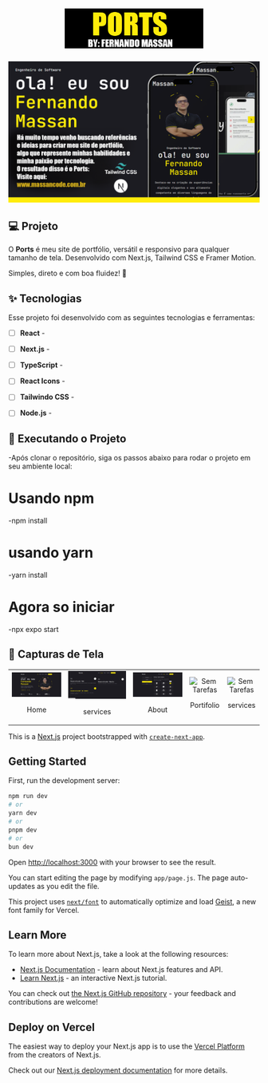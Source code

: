 
<h1 align="center">
  <img alt="Todo" height="80" title="Ports" src="coversForGit/logo.png" />
</h1>

![cover](coversForGit/COVER%20GRANDE.png)

## 💻 Projeto

O **Ports** é meu site de portfólio, versátil e responsivo para qualquer tamanho de tela. Desenvolvido com Next.js, Tailwind CSS e Framer Motion.

Simples, direto e com boa fluidez! 🚀

## ✨ Tecnologias

Esse projeto foi desenvolvido com as seguintes tecnologias e ferramentas:

-   [ ] **React** - 
-   [ ] **Next.js** - 
-   [ ] **TypeScript** - 
-   [ ] **React Icons** - 
-   [ ] **Tailwindo CSS** - 
-   [ ] **Node.js** - 


## 🚀 Executando o Projeto

-Após clonar o repositório, siga os passos abaixo para rodar o projeto em seu ambiente local:

# Usando npm
-npm install

# usando yarn
-yarn install

# Agora so iniciar
-npx expo start

## 📸 Capturas de Tela

<table>
  <tr>
    <td align="center">
      <img alt="Sem Tarefas" src="coversForGit/home.jpg" width="1080">
      <p>Home</p>
    </td>
    <td align="center">
      <img alt="Sem Tarefas" src="coversForGit/services.jpg" width="1080">
      <p>services</p>
    </td>
    <td align="center">
      <img alt="Sem Tarefas" src="coversForGit/about.jpg" width="1080">
      <p>About</p>
    </td>
    <td align="center">
      <img alt="Sem Tarefas" src="coversForGit/portifolio.jpg.jpg" width="1080">
      <p>Portifolio</p>
    </td>
    <td align="center">
      <img alt="Sem Tarefas" src="coversForGit/expirience.jpg.jpg" width="1080">
      <p>services</p>
    </td>
  </tr>
</table>


This is a [Next.js](https://nextjs.org) project bootstrapped with [`create-next-app`](https://github.com/vercel/next.js/tree/canary/packages/create-next-app).

## Getting Started

First, run the development server:

```bash
npm run dev
# or
yarn dev
# or
pnpm dev
# or
bun dev
```

Open [http://localhost:3000](http://localhost:3000) with your browser to see the result.

You can start editing the page by modifying `app/page.js`. The page auto-updates as you edit the file.

This project uses [`next/font`](https://nextjs.org/docs/app/building-your-application/optimizing/fonts) to automatically optimize and load [Geist](https://vercel.com/font), a new font family for Vercel.

## Learn More

To learn more about Next.js, take a look at the following resources:

- [Next.js Documentation](https://nextjs.org/docs) - learn about Next.js features and API.
- [Learn Next.js](https://nextjs.org/learn) - an interactive Next.js tutorial.

You can check out [the Next.js GitHub repository](https://github.com/vercel/next.js) - your feedback and contributions are welcome!

## Deploy on Vercel

The easiest way to deploy your Next.js app is to use the [Vercel Platform](https://vercel.com/new?utm_medium=default-template&filter=next.js&utm_source=create-next-app&utm_campaign=create-next-app-readme) from the creators of Next.js.

Check out our [Next.js deployment documentation](https://nextjs.org/docs/app/building-your-application/deploying) for more details.
